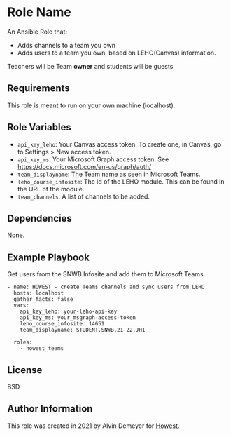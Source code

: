 Role Name
=========

An Ansible Role that:
* Adds channels to a team you own
* Adds users to a team you own, based on LEHO(Canvas) information.

Teachers will be Team **owner** and students will be guests.

Requirements
------------

This role is meant to run on your own machine (localhost).

Role Variables
--------------

* `api_key_leho`: Your Canvas access token. To create one, in Canvas, go to Settings > New access token.
* `api_key_ms`: Your Microsoft Graph access token. See https://docs.microsoft.com/en-us/graph/auth/
* `team_displayname`: The Team name as seen in Microsoft Teams.
* `leho_course_infosite`: The id of the LEHO module. This can be found in the URL of the module.
* `team_channels`: A list of channels to be added.

Dependencies
------------

None.


Example Playbook
----------------

Get users from the SNWB Infosite and add them to Microsoft Teams.

```
- name: HOWEST - create Teams channels and sync users from LEHO.
  hosts: localhost
  gather_facts: false
  vars:
    api_key_leho: your-leho-api-key
    api_key_ms: your_msgraph-access-token
    leho_course_infosite: 14651
    team_displayname: STUDENT.SNWB.21-22.JH1
    
  roles:
    - howest_teams
```

License
-------

BSD

Author Information
------------------

This role was created in 2021 by Alvin Demeyer for [Howest](https://www.howest.be/).
